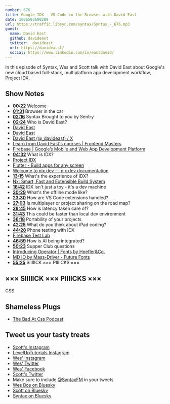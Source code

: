 ```yaml
---
number: 676
title: Google IDX - VS Code in the Browser with David East
date: 1696593600289
url: https://traffic.libsyn.com/syntax/Syntax_-_676.mp3
guest: 
  name: David East
  github: davideast
  twitter: _davideast
  url: https://davidea.st/
  social: https://www.linkedin.com/in/eastdavid/ 
---
```


In this episode of Syntax, Wes and Scott talk with David East about Google's new cloud based full-stack, multiplatform app development workflow, Project IDX.

## Show Notes

- **[00:22](#t=00:22)** Welcome
- **[01:31](#t=01:31)** Browser in the car
- **[02:16](#t=02:16)** Syntax Brought to you by Sentry
- **[02:24](#t=02:24)** Who is David East?
- [David East](https://www.linkedin.com/in/eastdavid/)
- [David East](https://davidea.st/)
- [David East (@\_davideast) / X](https://twitter.com/_davideast?lang=en)
- [Learn from David East's courses | Frontend Masters](https://frontendmasters.com/teachers/david-east/)
- [Firebase | Google’s Mobile and Web App Development Platform](https://firebase.google.com/)
- **[04:32](#t=04:32)** What is IDX?
- [Project IDX](https://idx.dev/)
- [Flutter - Build apps for any screen](https://flutter.dev/)
- [Welcome to nix.dev — nix.dev documentation](https://nix.dev/)
- **[13:15](#t=13:15)** What's the experience of IDX?
- [Nx: Smart, Fast and Extensible Build System](https://nx.dev/)
- **[16:42](#t=16:42)** IDX isn't just a toy - it's a dev machine
- **[20:29](#t=20:29)** What's the offline mode like?
- **[23:30](#t=23:30)** How are VS Code extensions handled?
- **[27:03](#t=27:03)** Is multiplayer or project sharing on the road map?
- **[28:45](#t=28:45)** How is latency taken care of?
- **[31:43](#t=31:43)** This could be faster than local dev environment
- **[36:18](#t=36:18)** Portability of your projects
- **[42:25](#t=42:25)** What do you think about iPad coding?
- **[44:28](#t=44:28)** Phone testing with IDX
- [Firebase Test Lab](https://firebase.google.com/docs/test-lab)
- **[46:59](#t=46:59)** How is AI being integrated?
- **[50:23](#t=50:23)** Supper Club questions
- [Introducing Operator | Fonts by Hoefler&Co.](https://www.typography.com/blog/introducing-operator)
- [MD IO by Mass-Driver - Future Fonts](https://www.futurefonts.xyz/mass-driver/io)
- **[55:25](#t=55:25)** SIIIIICK ××× PIIIICKS ×××

## ××× SIIIIICK ××× PIIIICKS ×××

CSS

## Shameless Plugs

- [The Bad At Css Podcast](https://nerdy.dev/introducing-the-bad-at-css-podcast)

## Tweet us your tasty treats

- [Scott's Instagram](https://www.instagram.com/stolinski/)
- [LevelUpTutorials Instagram](https://www.instagram.com/LevelUpTutorials/)
- [Wes' Instagram](https://www.instagram.com/wesbos/)
- [Wes' Twitter](https://twitter.com/wesbos)
- [Wes' Facebook](https://www.facebook.com/wesbos.developer)
- [Scott's Twitter](https://twitter.com/stolinski)
- Make sure to include [@SyntaxFM](https://twitter.com/SyntaxFM) in your tweets
- [Wes Bos on Bluesky](https://bsky.app/profile/wesbos.com)
- [Scott on Bluesky](https://bsky.app/profile/tolin.ski)
- [Syntax on Bluesky](https://bsky.app/profile/syntax.fm)
